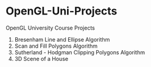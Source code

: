 # OpenGL-Uni-Projects
OpenGL University Course Projects

1) Bresenham Line and Ellipse Algorithm
2) Scan and Fill Polygons Algorithm
3) Sutherland - Hodgman Clipping Polygons Algorithm
4) 3D Scene of a House
